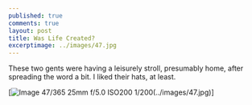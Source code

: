 ```yaml
---
published: true
comments: true
layout: post
title: Was Life Created? 
excerptimage: ../images/47.jpg
---
```


These two gents were having a leisurely stroll, presumably home, after spreading the word a bit. I liked their hats, at least. 

[![Image 47/365	25mm	f/5.0	ISO200	1/200(../images/47.jpg)](https://www.flickr.com/photos/tmadhavan/16526219216/)]